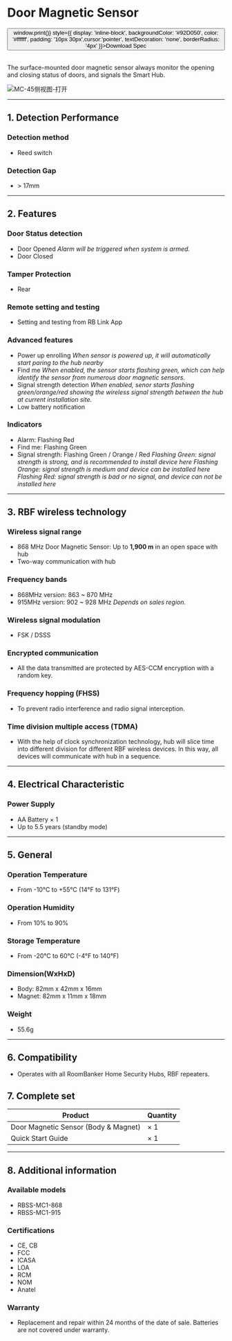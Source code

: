 ﻿# Door Magnetic Sensor

<div style={{textAlign: 'center'}}>
<button onClick={() => window.print()} style={{ display: 'inline-block', backgroundColor: '#92D050', color: '#ffffff', padding: '10px 30px',cursor:'pointer', textDecoration: 'none', borderRadius: '4px' }}>Download Spec</button>
</div>

<br />

The surface-mounted door magnetic sensor always monitor the opening and closing status of doors, and signals the Smart Hub.

<div style={{textAlign:'center'}}>
<img src="https://dusunprj.oss-us-west-1.aliyuncs.com/roombanker/MC-45%E4%BE%A7%E8%A7%86%E5%9B%BE-%E6%89%93%E5%BC%80.png" alt="MC-45侧视图-打开" style={{textAlign:'center',width:'15%'}} /> 
</div>

------

## 1. Detection Performance

### Detection method

* Reed switch


### Detection Gap

* &gt; 17mm

------

## 2. Features

### Door Status detection

* Door Opened 
*Alarm will be triggered when system is armed.*
* Door Closed

### Tamper Protection

* Rear
### Remote setting and testing

* Setting and testing from RB Link App
### Advanced features

* Power up enrolling
*When sensor is powered up, it will automatically start paring to the hub nearby*
* Find me
*When enabled, the sensor starts flashing green, which can help identify the sensor from numerous door magnetic sensors.*
* Signal strength detection
*When enabled, senor starts flashing green/orange/red showing the wireless signal strength between the hub at current installation site.* 
* Low battery notification
### Indicators

* Alarm: Flashing Red
* Find me: Flashing Green
* Signal strength: Flashing Green / Orange / Red
*Flashing Green: signal strength is strong, and is recommended to install device here*
*Flashing Orange: signal strength is medium and device can be installed here*
*Flashing Red: signal strength is bad or no signal, and device can not be installed here*

------

## 3. RBF wireless technology
### Wireless signal range
* 868 MHz Door Magnetic Sensor: Up to **1,900 m** in an open space with hub
* Two-way communication with hub
### Frequency bands

* 868MHz version: 863 ~ 870 MHz
* 915MHz version: 902 ~ 928 MHz
*Depends on sales region.*
### Wireless signal modulation
* FSK / DSSS
### Encrypted communication
* All the data transmitted are protected by AES-CCM encryption with a random key.

### Frequency hopping (FHSS)
* To prevent radio interference and radio signal interception.

### Time division multiple access (TDMA)
* With the help of clock synchronization technology, hub will slice time into different division for different RBF wireless devices. In this way, all devices will communicate with hub in a sequence.

------

## 4. Electrical Characteristic

### Power Supply
* AA Battery × 1
* Up to 5.5 years (standby mode)

------

## 5. General
### Operation Temperature
* From -10°С to +55°С (14°F to 131°F)

### Operation Humidity

* From 10% to 90%
### Storage Temperature
* From -20°C to 60°C (-4°F to 140°F)
### Dimension(WxHxD)
* Body: 82mm x 42mm x 16mm
* Magnet: 82mm x 11mm x 18mm

### Weight

* 55.6g

------

## 6. Compatibility
* Operates with all RoomBanker Home Security Hubs,  RBF repeaters.

## 7. Complete set

| Product                              | Quantity |
| ------------------------------------ | -------- |
| Door Magnetic Sensor (Body & Magnet) | × 1      |
| Quick Start Guide                    | × 1      |



------

## 8. Additional information

### Available models

* RBSS-MC1-868
* RBSS-MC1-915

### Certifications

* CE, CB
* FCC
* ICASA
* LOA
* RCM
* NOM
* Anatel
### Warranty
* Replacement and repair within 24 months of the date of sale. Batteries are not covered under warranty.
